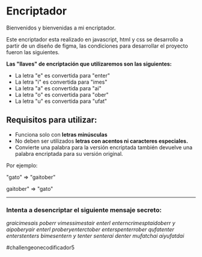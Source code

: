 # Encriptador

Bienvenidos y bienvenidas a mi encriptador.

Este encriptador esta realizado en javascript, html y css se desarrollo a partir de un diseño
de figma, las condiciones para desarrollar el proyecto fueron las siguientes.

**Las "llaves" de encriptación que utilizaremos son las siguientes:**

- La letra "e" es convertida para "enter"
- La letra "i" es convertida para "imes"
- La letra "a" es convertida para "ai"
- La letra "o" es convertida para "ober"
- La letra "u" es convertida para "ufat"

## Requisitos para utilizar:

- Funciona solo con **letras minúsculas**
- No deben ser utilizados **letras con acentos ni caracteres especiales.**
- Convierte una palabra para la versión encriptada también devuelve una palabra encriptada para su versión original.

Por ejemplo:

"gato" => "gaitober"

gaitober" => "gato"

---

### Intenta a desencriptar el siguiente mensaje secreto:

_graicimesais poberr vimessimestair enterl enterncrimesptaidoberr y aipoberyair enterl proberyenterctober enterspenterrober qufatenter enterstenters bimesentern y tenter senterai denter mufatchai aiyufatdai_

#challengeonecodificador5
